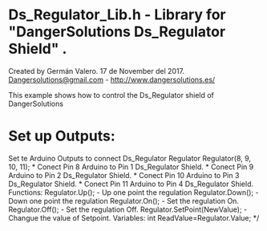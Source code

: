  # Ds_Regulator_Lib.h - Library for "DangerSolutions Ds_Regulator Shield" .
  
  Created by Germán Valero. 17 de November del 2017.
  Dangersolutions@gmail.com - http://www.dangersolutions.es/

   This example shows how to control the Ds_Regulator shield of DangerSolutions
#  Set up Outputs:
Set te Arduino Outputs to connect Ds_Regulator
Regulator Regulator(8, 9, 10, 11);
     * Conect Pin 8 Arduino to Pin 1 Ds_Regulator Shield.
     * Conect Pin 9 Arduino to Pin 2 Ds_Regulator Shield.
     * Conect Pin 10 Arduino to Pin 3 Ds_Regulator Shield.
     * Conect Pin 11 Arduino to Pin 4 Ds_Regulator Shield.
Functions:
 Regulator.Up();
        - Up one point the regulation
Regulator.Down();
        - Down one point the regulation
 Regulator.On();
        - Set the regulation On.
  Regulator.Off();
        - Set the regulation Off.
 Regulator.SetPoint(NewValue);
        - Changue the value of Setpoint.
 Variables:
  int ReadValue=Regulator.Value;
*/
